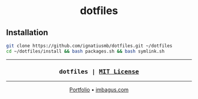 <h1 align="center">
    dotfiles
</h1>

## Installation

```bash
git clone https://github.com/ignatiusmb/dotfiles.git ~/dotfiles
cd ~/dotfiles/install && bash packages.sh && bash symlink.sh
```

---

<h3 align="center">
    <pre>dotfiles | <a href="LICENSE">MIT License</a></pre>
</h3>

---

<p align="center">
    <a href="https://ignatiusmb.github.io">Portfolio</a>
    &bull;
    <a href="https://imbagus.com">imbagus.com</a>
</p>
